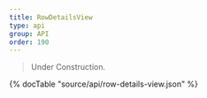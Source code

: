 ```yaml
---
title: RowDetailsView
type: api
group: API
order: 190
---
```

> Under Construction.

{% docTable "source/api/row-details-view.json" %}


